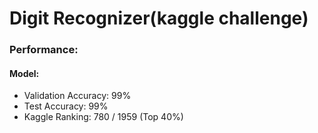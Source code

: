 # Digit Recognizer(kaggle challenge)
### Performance: 
#### Model: 
- Validation Accuracy: 99%
- Test Accuracy: 99%
- Kaggle Ranking: 780 / 1959 (Top 40%)

